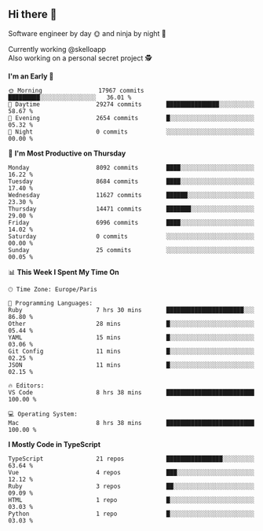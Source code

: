 ## Hi there 👋

Software engineer by day 🌞 and ninja by night 🌝

Currently working @skelloapp <br>
Also working on a personal secret project 🕵️

<!--START_SECTION:waka-->
**I'm an Early 🐤** 

```text
🌞 Morning                17967 commits       █████████░░░░░░░░░░░░░░░░   36.01 % 
🌆 Daytime                29274 commits       ███████████████░░░░░░░░░░   58.67 % 
🌃 Evening                2654 commits        █░░░░░░░░░░░░░░░░░░░░░░░░   05.32 % 
🌙 Night                  0 commits           ░░░░░░░░░░░░░░░░░░░░░░░░░   00.00 % 
```
📅 **I'm Most Productive on Thursday** 

```text
Monday                   8092 commits        ████░░░░░░░░░░░░░░░░░░░░░   16.22 % 
Tuesday                  8684 commits        ████░░░░░░░░░░░░░░░░░░░░░   17.40 % 
Wednesday                11627 commits       ██████░░░░░░░░░░░░░░░░░░░   23.30 % 
Thursday                 14471 commits       ███████░░░░░░░░░░░░░░░░░░   29.00 % 
Friday                   6996 commits        ████░░░░░░░░░░░░░░░░░░░░░   14.02 % 
Saturday                 0 commits           ░░░░░░░░░░░░░░░░░░░░░░░░░   00.00 % 
Sunday                   25 commits          ░░░░░░░░░░░░░░░░░░░░░░░░░   00.05 % 
```


📊 **This Week I Spent My Time On** 

```text
🕑︎ Time Zone: Europe/Paris

💬 Programming Languages: 
Ruby                     7 hrs 30 mins       ██████████████████████░░░   86.80 % 
Other                    28 mins             █░░░░░░░░░░░░░░░░░░░░░░░░   05.44 % 
YAML                     15 mins             █░░░░░░░░░░░░░░░░░░░░░░░░   03.06 % 
Git Config               11 mins             █░░░░░░░░░░░░░░░░░░░░░░░░   02.25 % 
JSON                     11 mins             █░░░░░░░░░░░░░░░░░░░░░░░░   02.15 % 

🔥 Editors: 
VS Code                  8 hrs 38 mins       █████████████████████████   100.00 % 

💻 Operating System: 
Mac                      8 hrs 38 mins       █████████████████████████   100.00 % 
```

**I Mostly Code in TypeScript** 

```text
TypeScript               21 repos            ████████████████░░░░░░░░░   63.64 % 
Vue                      4 repos             ███░░░░░░░░░░░░░░░░░░░░░░   12.12 % 
Ruby                     3 repos             ██░░░░░░░░░░░░░░░░░░░░░░░   09.09 % 
HTML                     1 repo              █░░░░░░░░░░░░░░░░░░░░░░░░   03.03 % 
Python                   1 repo              █░░░░░░░░░░░░░░░░░░░░░░░░   03.03 % 
```




<!--END_SECTION:waka-->

<!--
**antoinelncl/antoinelncl** is a ✨ _special_ ✨ repository because its `README.md` (this file) appears on your GitHub profile.

Here are some ideas to get you started:

- 🔭 I’m currently working on ...
- 🌱 I’m currently learning ...
- 👯 I’m looking to collaborate on ...
- 🤔 I’m looking for help with ...
- 💬 Ask me about ...
- 📫 How to reach me: ...
- 😄 Pronouns: ...
- ⚡ Fun fact: ...
-->
